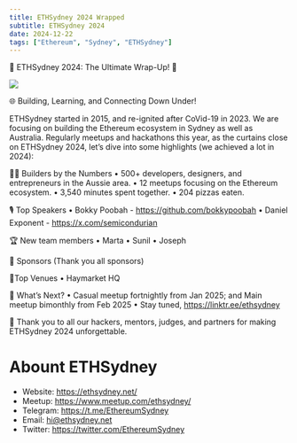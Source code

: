 ```yaml
---
title: ETHSydney 2024 Wrapped
subtitle: ETHSydney 2024
date: 2024-12-22
tags: ["Ethereum", "Sydney", "ETHSydney"]
---
```


🎉 ETHSydney 2024: The Ultimate Wrap-Up! 🎉

![](/img/2024-wrapped/1.png)

🌐 Building, Learning, and Connecting Down Under!

ETHSydney started in 2015, and re-ignited after CoVid-19 in 2023. We are focusing on building the Ethereum ecosystem in Sydney as well as Australia. Regularly meetups and hackathons this year, as the curtains close on ETHSydney 2024, let’s dive into some highlights (we achieved a lot in 2024):

👩‍💻 Builders by the Numbers
	•	500+ developers, designers, and entrepreneurs in the Aussie area.
	•	12 meetups focusing on the Ethereum ecosystem.
	•	3,540 minutes spent together.
	•	204 pizzas eaten.

🎙 Top Speakers
	•	Bokky Poobah - https://github.com/bokkypoobah 
	•	Daniel Exponent - https://x.com/semicondurian 

🏆 New team members
	•	Marta
	•	Sunil
	•	Joseph

🍻 Sponsors (Thank you all sponsors)


📍Top Venues
	•	Haymarket HQ

📅 What’s Next?
	•	Casual meetup fortnightly from Jan 2025; and Main meetup bimonthly from Feb 2025
	•	Stay tuned, https://linktr.ee/ethsydney 

💖 Thank you to all our hackers, mentors, judges, and partners for making ETHSydney 2024 unforgettable.

# Abount ETHSydney

- Website: https://ethsydney.net/
- Meetup: https://www.meetup.com/ethsydney/
- Telegram: https://t.me/EthereumSydney
- Email: hi@ethsydney.net
- Twitter: https://twitter.com/EthereumSydney